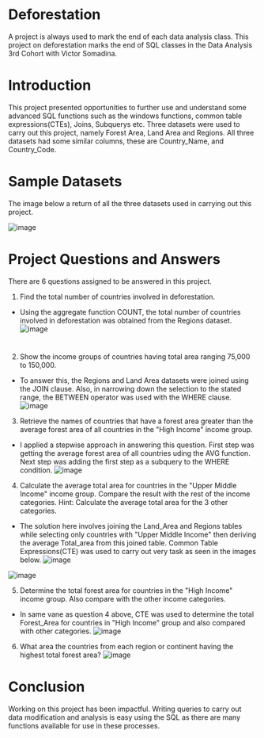 # Deforestation
A project is always used to mark the end of each data analysis class. This project on deforestation marks the end of SQL classes in the Data Analysis 3rd Cohort with Victor Somadina.
# Introduction
This project presented opportunities to further use and understand some advanced SQL functions such as the windows functions, common table expressions(CTEs), Joins, Subquerys etc. Three datasets were used to carry out this project, namely Forest Area, Land Area and Regions. All three datasets had some similar columns, these are Country_Name, and Country_Code. 
# Sample Datasets
The image below a return of all the three datasets used in carrying out this project.

![image](https://github.com/dianeanalyst/Deforestation/assets/120665115/49f570e7-ea7d-4b4a-aad7-8b5738be2852)

# Project Questions and Answers
There are 6 questions assigned to be answered in this project.
1. Find the total number of countries involved in deforestation.
- Using the aggregate function COUNT, the total number of countries involved in deforestation was obtained from the Regions dataset.
![image](https://github.com/dianeanalyst/Deforestation/assets/120665115/c0ed82de-8186-4756-b32d-4ca099da5b2c)
#
2. Show the income groups of countries having total area ranging 75,000 to 150,000.
- To answer this, the Regions and Land Area datasets were joined using the JOIN clause. Also, in narrowing down the selection to the stated range, the BETWEEN operator was used with the WHERE clause.
![image](https://github.com/dianeanalyst/Deforestation/assets/120665115/e651f4e4-e4ea-4194-874d-ead5abe85a97)

3. Retrieve the names of countries that have a forest area greater than the average forest area of all countries in the "High Income" income group.
- I applied a stepwise approach in answering this question. First step was getting the average forest area of all countries uding the AVG function. Next step was adding the first step as a subquery to the WHERE condition.
![image](https://github.com/dianeanalyst/Deforestation/assets/120665115/75608fe3-0a31-4bf8-a112-9bb1ff8f1058)

4. Calculate the average total area for countries in the "Upper Middle Income" income group. Compare the result with the rest of the income categories. Hint: Calculate the average total area for the 3 other categories.
- The solution here involves joining the Land_Area and Regions tables while selecting only countries with "Upper Middle Income" then deriving the average Total_area from this joined table. Common Table Expressions(CTE) was used to carry out very task as seen in the images below.
![image](https://github.com/dianeanalyst/Deforestation/assets/120665115/afd6ccea-9c7e-489b-97bf-6ac6336cc830)

![image](https://github.com/dianeanalyst/Deforestation/assets/120665115/a5ba658b-a22c-4775-b37a-6a076642620b)

5. Determine the total forest area for countries in the "High Income" income group. Also compare with the other income categories.
- In same vane as question 4 above, CTE was used to determine the total Forest_Area for countries in "High Income" group and also compared with other categories.
![image](https://github.com/dianeanalyst/Deforestation/assets/120665115/1f004db0-0ee0-4df5-b997-65c8eacf8525)

6. What area the countries from each region or continent having the highest total forest area?
![image](https://github.com/dianeanalyst/Deforestation/assets/120665115/d67c8e45-f206-4510-83ad-8397785e876d)
# Conclusion
Working on this project has been impactful. Writing queries to carry out data modification and analysis is easy using the SQL as there are many functions available for use in these processes.
